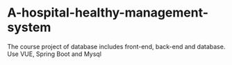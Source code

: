 # A-hospital-healthy-management-system
The course project of database includes front-end, back-end and database. Use VUE, Spring Boot and Mysql
